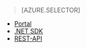 ﻿> [AZURE.SELECTOR]
- [Portal](/de-de/documentation/articles/media-services-manage-content#publish/)
- [.NET SDK](/de-de/documentation/articles/media-services-deliver-streaming-content/)
- [REST-API](/de-de/documentation/articles/media-services-rest-deliver-streaming-content)

<!--HONumber=45--> 
